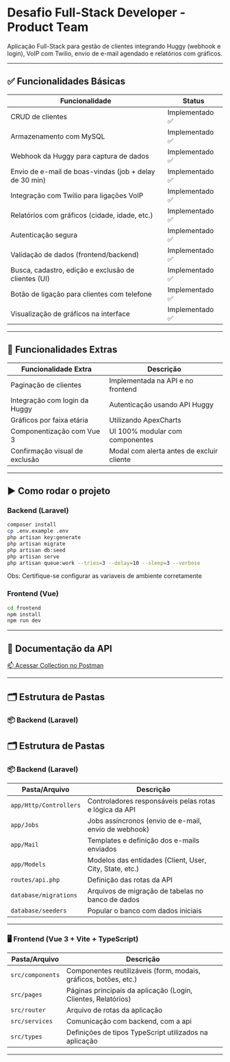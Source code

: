 
# Desafio Full-Stack Developer - Product Team

Aplicação Full-Stack para gestão de clientes integrando Huggy (webhook e login), VoIP com Twilio, envio de e-mail agendado e relatórios com gráficos.

---

## ✅ Funcionalidades Básicas

| Funcionalidade                                             | Status          |
|------------------------------------------------------------|-----------------|
| CRUD de clientes                                           | Implementado ✅ |
| Armazenamento com MySQL                                   | Implementado ✅ |
| Webhook da Huggy para captura de dados                    | Implementado ✅ |
| Envio de e-mail de boas-vindas (job + delay de 30 min)    | Implementado ✅ |
| Integração com Twilio para ligações VoIP                  | Implementado ✅ |
| Relatórios com gráficos (cidade, idade, etc.)             | Implementado ✅ |
| Autenticação segura                                        | Implementado ✅ |
| Validação de dados (frontend/backend)                     | Implementado ✅ |
| Busca, cadastro, edição e exclusão de clientes (UI)       | Implementado ✅ |
| Botão de ligação para clientes com telefone               | Implementado ✅ |
| Visualização de gráficos na interface                     | Implementado ✅ |

---

## 🚀 Funcionalidades Extras

| Funcionalidade Extra                         | Descrição                                 |
|---------------------------------------------|-------------------------------------------|
| Paginação de clientes                       | Implementada na API e no frontend         |
| Integração com login da Huggy               | Autenticação usando API Huggy             |
| Gráficos por faixa etária                   | Utilizando ApexCharts                     |
| Componentização com Vue 3                   | UI 100% modular com componentes           |
| Confirmação visual de exclusão              | Modal com alerta antes de excluir cliente |

---

## ▶️ Como rodar o projeto

### Backend (Laravel)

```bash
composer install
cp .env.example .env
php artisan key:generate
php artisan migrate
php artisan db:seed
php artisan serve
php artisan queue:work --tries=3 --delay=10 --sleep=3 --verbose
```
Obs: Certifique-se configurar as variaveis de ambiente corretamente

### Frontend (Vue)

```bash
cd frontend
npm install
npm run dev
```

---

## 📮 Documentação da API

[📫 Acessar Collection no Postman](COLE_AQUI_A_URL_DA_COLLECTION)

---

## 🗂 Estrutura de Pastas

### 📦 Backend (Laravel)

## 🗂 Estrutura de Pastas

### 📦 Backend (Laravel)

| Pasta/Arquivo                   | Descrição                                                  |
|--------------------------------|------------------------------------------------------------|
| `app/Http/Controllers`         | Controladores responsáveis pelas rotas e lógica da API     |
| `app/Jobs`                     | Jobs assíncronos (envio de e-mail, envio de webhook)       |
| `app/Mail`                     | Templates e definição dos e-mails enviados                 |
| `app/Models`                   | Modelos das entidades (Client, User, City, State, etc.)    |
| `routes/api.php`               | Definição das rotas da API                                 |
| `database/migrations`          | Arquivos de migração de tabelas no banco de dados          |
| `database/seeders`             | Popular o banco com dados iniciais                         |



---

### 🖥️ Frontend (Vue 3 + Vite + TypeScript)

| Pasta/Arquivo             | Descrição                                                        |
|--------------------------|------------------------------------------------------------------|
| `src/components`          | Componentes reutilizáveis (form, modais, gráficos, botões, etc.) |
| `src/pages`               | Páginas principais da aplicação (Login, Clientes, Relatórios)    |
| `src/router`              | Arquivo de rotas da aplicação                                   |
| `src/services`            | Comunicação com backend, com a api                       |
| `src/types`               | Definições de tipos TypeScript utilizados na aplicação          |


---

